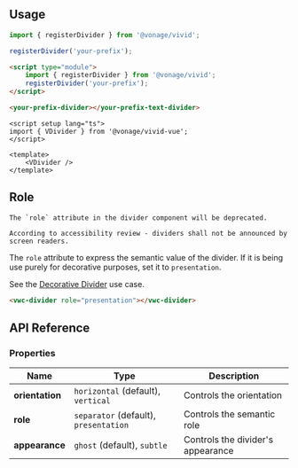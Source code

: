 ## Usage

<vwc-tabs>
<vwc-tab label="Web component" id="web-tab"></vwc-tab>
<vwc-tab-panel>

```js
import { registerDivider } from '@vonage/vivid';

registerDivider('your-prefix');
```

```html preview
<script type="module">
	import { registerDivider } from '@vonage/vivid';
	registerDivider('your-prefix');
</script>

<your-prefix-divider></your-prefix-text-divider>
```

</vwc-tab-panel>
<vwc-tab label="Vue" id="vue-tab"></vwc-tab>
<vwc-tab-panel>

```vue preview
<script setup lang="ts">
import { VDivider } from '@vonage/vivid-vue';
</script>

<template>
	<VDivider />
</template>
```

</vwc-tab-panel>
</vwc-tabs>

## Role

<vwc-note connotation="warning" icon="warning-line">

    The `role` attribute in the divider component will be deprecated.

    According to accessibility review - dividers shall not be announced by screen readers.

</vwc-note>

The `role` attribute to express the semantic value of the divider. If it is being use purely for decorative purposes, set it to `presentation`.

See the [Decorative Divider](/components/divider/use-cases/#decorative-divider) use case.

```html preview
<vwc-divider role="presentation"></vwc-divider>
```

## API Reference

### Properties

<div class="table-wrapper">

| Name            | Type                                  | Description                       |
| --------------- | ------------------------------------- | --------------------------------- |
| **orientation** | `horizontal` (default), `vertical`    | Controls the orientation          |
| **role**        | `separator` (default), `presentation` | Controls the semantic role        |
| **appearance**  | `ghost` (default), `subtle`           | Controls the divider's appearance |

</div>
